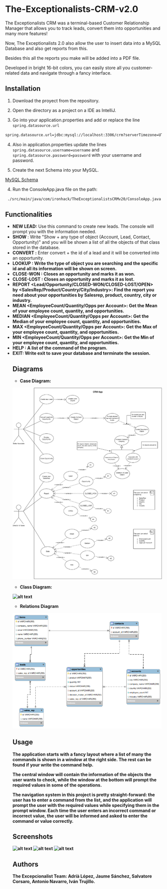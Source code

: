 # The-Exceptionalists-CRM-v2.0

The Exceptionalists CRM was a terminal-based Customer Relationship Manager that allows you to track leads, convert them into opportunities and many more features!

Now, The Exceptionalists 2.0 also allow the user to insert data into a MySQL Database and also get reports from this.

Besides this all the reports you make will be added into a PDF file.

Developed in bright 16-bit colors, you can easily store all you customer-related data and navigate through a fancy interface.

## Installation

1. Download the proyect from the repository.

2. Open the directory as a project on a IDE as IntelliJ.

3. Go into your application.properties and add or replace the line `spring.datasource.url`

```bash   
spring.datasource.url=jdbc:mysql://localhost:3306/crm?serverTimezone=UTC
```

4. Also in application.properties update the lines 
   `spring.datasource.username=username` and `spring.datasource.password=password` with your username and password.
   
5. Create the next Schema into your MySQL.

[MySQL Schema](https://github.com/The-Exceptionalists/The-Exceptionalists-CRM-v2.0/blob/develop/src/main/resources/sql/CRM_database.sql)


4. Run the ConsoleApp.java file on the path:

```bash
 ./src/main/java/com/ironhack/TheExceptionalistsCRMv20/ConsoleApp.java
```

## Functionalities

- **NEW LEAD:** Use this command to create new leads. The console will prompt you with the information needed.
- **SHOW <objectInPlural>** : Write "Show + any type of object (Account, Lead, Contact, Opportunity)" and you will be shown a list of all the objects of that class stored in the database.
- **CONVERT <ID>:** Enter convert + the id of a lead and it will be converted into an opportunity.
- **LOOKUP <Object> <id>:** Write the type of object you are searching and the specific id and all its information will be shown on screen.
- **CLOSE-WON <id>**: Closes an opportunity and marks it  as won.
- **CLOSE-LOST <id>**: Closes an opportunity and marks it  as lost.
- **REPORT <Lead/Opportunity/CLOSED-WON/CLOSED-LOST/OPEN>                                                                     
  by <SalesRep/Product/Country/City/Industry>**: Find the report you need about your opportunities by Salesrep, product, country, city or industry.                                                                    
- **MEAN <EmployeeCount/Quantity/Opps per Account>**: Get the Mean of your employee count, quantity, and opportunities.                                                                            
- **MEDIAN <EmployeeCount/Quantity/Opps per Account>**: Get the Median of your employee count, quantity, and opportunities.                                                                          
- **MAX <EmployeeCount/Quantity/Opps per Account>**: Get the Max of your employee count, quantity, and opportunities.                                                                             
- **MIN <EmployeeCount/Quantity/Opps per Account>**: Get the Min of your employee count, quantity, and opportunities.                                                                            
- **HELP** : A list of the command of the program.
- **EXIT:** Write exit to save your database and terminate the session.


## Diagrams

- Case Diagram:


![alt text](https://github.com/The-Exceptionalists/The-Exceptionalists-CRM-v2.0/blob/main/src/main/resources/diagrams/TheDataLayer-UseCase-Diagram.png)


- Class Diagram:


![alt text]()


- Relations Diagram

![alt text](https://github.com/The-Exceptionalists/The-Exceptionalists-CRM-v2.0/blob/develop/src/main/resources/sql/er_model.png)


## Usage

The application starts with a fancy layout where a list of many the commands is shown in a window at the right side. The rest can be found if your write the command help.

The central window will contain the information of the objects the user wants to check, while the window at the bottom will prompt the required values in some of the operations.

**The navigation system in this project is pretty straight-forward:** the user has to enter a command from the list, and the application will prompt the user with the required values while specifying them in the prompt window.  Each time the user enters an incorrect command or incorrect value, the user will be informed and asked to enter the command or value correctly.

## Screenshots

![alt text]()
![alt text]()
![alt text]()

## Authors
**The Excepcionalist Team**: Adrià López, Jaume Sánchez, Salvatore Corsaro, Antonio Navarro, Iván Trujillo.